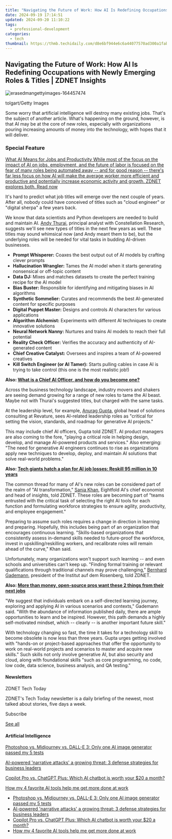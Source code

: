 ```yaml
---
title: "Navigating the Future of Work: How AI Is Redefining Occupations with Newly Emerging Roles & Titles | ZDNET Insights"
date: 2024-09-19 17:14:51
updated: 2024-09-20 11:10:22
tags:
  - professional-development
categories:
  - tech
thumbnail: https://thmb.techidaily.com/d8e6bf944e6c6a44077570ad300a1fab74b99e0c0b2c51be60c5944e75e29423.jpg
---
```


## Navigating the Future of Work: How AI Is Redefining Occupations with Newly Emerging Roles & Titles | ZDNET Insights

![erasedmangettyimages-164457474](https://www.zdnet.com/a/img/resize/6f0560978eea5c355660eff49fbbc7ccd79fa96e/2024/06/05/3504c097-38f2-42fe-b0d3-9f2bc90c8ddb/erasedmangettyimages-164457474.jpg?auto=webp&width=1280)

tolgart/Getty Images

Some worry that artificial intelligence will destroy many existing jobs. That's the subject of another article. What's happening on the ground, however, is that AI may be at the core of new roles, especially with organizations pouring increasing amounts of money into the technology, with hopes that it will deliver. 

### Special Feature

[What AI Means for Jobs and Productivity While most of the focus on the impact of AI on jobs, employment, and the future of labor is focused on the fear of many roles being automated away -- and for good reason -- there's far less focus on how AI will make the average worker more efficient and productive and potentially increase economic activity and growth. ZDNET explores both.  Read now](https://www.zdnet.com/collection/what-ai-means-for-jobs-and-productivity/)

It's hard to predict what job titles will emerge over the next couple of years. After all, nobody could have conceived of titles such as "cloud engineer" or "digital sherpa" a few years back. 

We know that data scientists and Python developers are needed to build and maintain AI. [Andy Thurai](https://www.constellationr.com/users/andy-thurai), principal analyst with Constellation Research, suggests we'll see new types of titles in the next few years as well. These titles may sound whimsical now (and Andy meant them to be), but the underlying roles will be needed for vital tasks in budding AI-driven businesses.

* **Prompt Whisperer:** Coaxes the best output out of AI models by crafting clever prompts
* **Hallucination Wrangler:** Tames the AI model when it starts generating nonsensical or off-topic content
* **Data DJ:** Mixes and matches datasets to create the perfect training recipe for the AI model
* **Bias Buster:** Responsible for identifying and mitigating biases in AI algorithms
* **Synthetic Sommelier:** Curates and recommends the best AI-generated content for specific purposes
* **Digital Puppet Master:** Designs and controls AI characters for various applications
* **Algorithm Alchemist:** Experiments with different AI techniques to create innovative solutions
* **Neural Network Nanny:** Nurtures and trains AI models to reach their full potential
* **Reality Check Officer:** Verifies the accuracy and authenticity of AI-generated content
* **Chief Creative Catalyst:** Oversees and inspires a team of AI-powered creatives
* **Kill Switch Engineer (or AI Tamer):** Starts pulling cables in case AI is trying to take control (this one is the most realistic job!)

**Also: [What is a Chief AI Officer, and how do you become one?](https://www.zdnet.com/article/what-is-a-chief-ai-officer-and-how-do-you-become-one/)**

Across the business technology landscape, industry movers and shakers are seeing demand growing for a range of new roles to tame the AI beast. Maybe not with Thurai's suggested titles, but charged with the same tasks. 

At the leadership level, for example, [Anurag Gupta](https://www.linkedin.com/in/anuragiimk/), global head of solutions consulting at Revature, sees AI-related leadership roles as "critical for setting the vision, standards, and roadmap for generative AI projects." 

This may include chief AI officers, Gupta told ZDNET. AI product managers are also coming to the fore, "playing a critical role in helping design, develop, and manage AI-powered products and services." Also emerging: "The need for generative AI engineers continues to rise as organizations apply new techniques to develop, deploy, and maintain AI solutions that solve real-world problems."

**Also: [Tech giants hatch a plan for AI job losses: Reskill 95 million in 10 years](https://www.zdnet.com/article/tech-giants-hatch-a-plan-for-ai-job-losses-reskill-95-million-in-10-years/)**

The common thread for many of AI's new roles can be considered part of the realm of "AI transformation," [Sania Khan](https://eightfold.ai/blog/contributor/skhan/), Eightfold AI's chief economist and head of insights, told ZDNET. These roles are becoming part of "teams entrusted with the critical task of selecting the right AI tools for each function and formulating workforce strategies to ensure agility, productivity, and employee engagement."

Preparing to assume such roles requires a change in direction in learning and preparing. Hopefully, this includes being part of an organization that encourages continuous learning. "Skills-based organizations that consistently assess in-demand skills needed to future-proof the workforce, invest in upskilling/reskilling workers, and recalibrate roles will remain ahead of the curve," Khan said. 

Unfortunately, many organizations won't support such learning -- and even schools and universities can't keep up. "Finding formal training or relevant qualifications through traditional channels may prove challenging," [Bernhard Gademann](https://instrosenberg.ch/journal/bernhard-gademann-at-the-world-summit-ai/), president of the Institut auf dem Rosenberg, told ZDNET.

**Also: [More than money, open-source pros want these 2 things from their next jobs](https://www.zdnet.com/home-and-office/work-life/more-than-money-open-source-pros-want-these-2-things-from-their-next-jobs/)**

"We suggest that individuals embark on a self-directed learning journey, exploring and applying AI in various scenarios and contexts," Gademann said. "With the abundance of information published daily, there are ample opportunities to learn and be inspired. However, this path demands a highly self-motivated mindset, which -- clearly -- is another important future skill."

With technology changing so fast, the time it takes for a technology skill to become obsolete is now less than three years. Gupta urges getting involved with "hands-on or project-based approaches that offer the opportunity to work on real-world projects and scenarios to master and acquire new skills." Such skills not only involve generative AI, but also security and cloud, along with foundational skills "such as core programming, no code, low code, data science, business analysis, and QA testing." 

#### Newsletters

ZDNET Tech Today

ZDNET's Tech Today newsletter is a daily briefing of the newest, most talked about stories, five days a week.

 Subscribe

[See all](https://www.zdnet.com/newsletters/)

#### Artificial Intelligence

[Photoshop vs. Midjourney vs. DALL-E 3: Only one AI image generator passed my 5 tests](https://www.zdnet.com/article/is-photoshops-new-text-to-image-as-good-as-midjourney-and-dall-e-we-test-it-and-see/ "Photoshop vs. Midjourney vs. DALL-E 3: Only one AI image generator passed my 5 tests")

[AI-powered 'narrative attacks' a growing threat: 3 defense strategies for business leaders](https://www.zdnet.com/article/ai-powered-narrative-attacks-a-growing-threat-3-defense-strategies-for-business-leaders/ "AI-powered 'narrative attacks' a growing threat: 3 defense strategies for business leaders")

[Copilot Pro vs. ChatGPT Plus: Which AI chatbot is worth your $20 a month?](https://www.zdnet.com/article/copilot-pro-vs-chatgpt-plus-which-is-ai-chatbot-is-worth-your-20-a-month/ "Copilot Pro vs. ChatGPT Plus: Which AI chatbot is worth your $20 a month?")

[How my 4 favorite AI tools help me get more done at work](https://www.zdnet.com/article/how-my-4-favorite-ai-tools-help-me-get-more-done-at-work/ "How my 4 favorite AI tools help me get more done at work")

* [Photoshop vs. Midjourney vs. DALL-E 3: Only one AI image generator passed my 5 tests](https://www.zdnet.com/article/is-photoshops-new-text-to-image-as-good-as-midjourney-and-dall-e-we-test-it-and-see/ "Photoshop vs. Midjourney vs. DALL-E 3: Only one AI image generator passed my 5 tests")
* [AI-powered 'narrative attacks' a growing threat: 3 defense strategies for business leaders](https://www.zdnet.com/article/ai-powered-narrative-attacks-a-growing-threat-3-defense-strategies-for-business-leaders/ "AI-powered 'narrative attacks' a growing threat: 3 defense strategies for business leaders")
* [Copilot Pro vs. ChatGPT Plus: Which AI chatbot is worth your $20 a month?](https://www.zdnet.com/article/copilot-pro-vs-chatgpt-plus-which-is-ai-chatbot-is-worth-your-20-a-month/ "Copilot Pro vs. ChatGPT Plus: Which AI chatbot is worth your $20 a month?")
* [How my 4 favorite AI tools help me get more done at work](https://www.zdnet.com/article/how-my-4-favorite-ai-tools-help-me-get-more-done-at-work/ "How my 4 favorite AI tools help me get more done at work")

<ins class="adsbygoogle"
     style="display:block"
     data-ad-format="autorelaxed"
     data-ad-client="ca-pub-7571918770474297"
     data-ad-slot="1223367746"></ins>



<ins class="adsbygoogle"
     style="display:block"
     data-ad-client="ca-pub-7571918770474297"
     data-ad-slot="8358498916"
     data-ad-format="auto"
     data-full-width-responsive="true"></ins>
